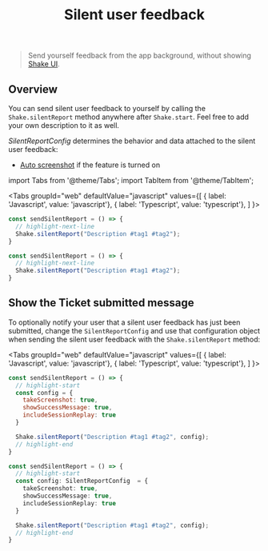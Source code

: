 ﻿---
id: silent-user-feedback
title: Silent user feedback
---
>Send yourself feedback from the app background, without showing [Shake UI](web/shake-ui.md).

## Overview
You can send silent user feedback to yourself by calling the `Shake.silentReport` method anywhere after `Shake.start`. Feel free to add your own description to it as well.

*SilentReportConfig* determines the behavior and data attached to the silent user feedback:
* [Auto screenshot](/docs/web/configuration-and-data/screen-capture.md) if the feature is turned on

import Tabs from '@theme/Tabs'; 
import TabItem from '@theme/TabItem';

<Tabs
groupId="web"
defaultValue="javascript"
values={[
{ label: 'Javascript', value: 'javascript'},
{ label: 'Typescript', value: 'typescript'},
]
}>

<TabItem value="javascript">

```javascript title="index.js"
const sendSilentReport = () => {
  // highlight-next-line
  Shake.silentReport("Description #tag1 #tag2");
}
```

</TabItem>

<TabItem value="typescript">

```typescript title="index.ts"
const sendSilentReport = () => {
  // highlight-next-line
  Shake.silentReport("Description #tag1 #tag2");
}
```

</TabItem>
</Tabs>

## Show the Ticket submitted message

To optionally notify your user that a silent user feedback has just been submitted,
change the `SilentReportConfig` and use that configuration object when
sending the silent user feedback with the `Shake.silentReport` method:

<Tabs
groupId="web"
defaultValue="javascript"
values={[
{ label: 'Javascript', value: 'javascript'},
{ label: 'Typescript', value: 'typescript'},
]
}>

<TabItem value="javascript">

```javascript title="index.js"
const sendSilentReport = () => {
  // highlight-start
  const config = {
    takeScreenshot: true,
    showSuccessMessage: true,
    includeSessionReplay: true
  }

  Shake.silentReport("Description #tag1 #tag2", config);
  // highlight-end
}
```

</TabItem>

<TabItem value="typescript">

```typescript title="index.ts"
const sendSilentReport = () => {
  // highlight-start
  const config: SilentReportConfig  = {
    takeScreenshot: true,
    showSuccessMessage: true,
    includeSessionReplay: true
  }

  Shake.silentReport("Description #tag1 #tag2", config);
  // highlight-end
}
```

</TabItem>
</Tabs>
